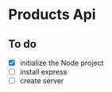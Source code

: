 # Products Api

## To do

- [x] initialize the Node project 
- [ ] install express
- [ ] create server

